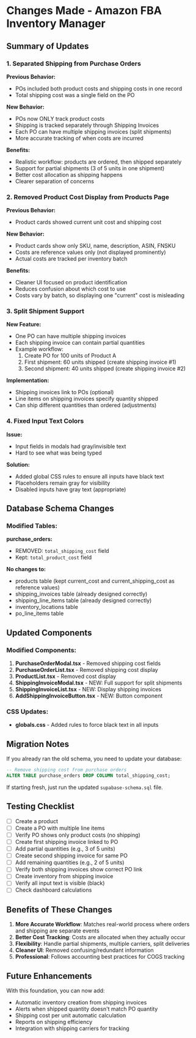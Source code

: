 # Changes Made - Amazon FBA Inventory Manager

## Summary of Updates

### 1. Separated Shipping from Purchase Orders

**Previous Behavior:**
- POs included both product costs and shipping costs in one record
- Total shipping cost was a single field on the PO

**New Behavior:**
- POs now ONLY track product costs
- Shipping is tracked separately through Shipping Invoices
- Each PO can have multiple shipping invoices (split shipments)
- More accurate tracking of when costs are incurred

**Benefits:**
- Realistic workflow: products are ordered, then shipped separately
- Support for partial shipments (3 of 5 units in one shipment)
- Better cost allocation as shipping happens
- Clearer separation of concerns

### 2. Removed Product Cost Display from Products Page

**Previous Behavior:**
- Product cards showed current unit cost and shipping cost

**New Behavior:**
- Product cards show only SKU, name, description, ASIN, FNSKU
- Costs are reference values only (not displayed prominently)
- Actual costs are tracked per inventory batch

**Benefits:**
- Cleaner UI focused on product identification
- Reduces confusion about which cost to use
- Costs vary by batch, so displaying one "current" cost is misleading

### 3. Split Shipment Support

**New Feature:**
- One PO can have multiple shipping invoices
- Each shipping invoice can contain partial quantities
- Example workflow:
  1. Create PO for 100 units of Product A
  2. First shipment: 60 units shipped (create shipping invoice #1)
  3. Second shipment: 40 units shipped (create shipping invoice #2)

**Implementation:**
- Shipping invoices link to POs (optional)
- Line items on shipping invoices specify quantity shipped
- Can ship different quantities than ordered (adjustments)

### 4. Fixed Input Text Colors

**Issue:**
- Input fields in modals had gray/invisible text
- Hard to see what was being typed

**Solution:**
- Added global CSS rules to ensure all inputs have black text
- Placeholders remain gray for visibility
- Disabled inputs have gray text (appropriate)

## Database Schema Changes

### Modified Tables:

**purchase_orders:**
- REMOVED: `total_shipping_cost` field
- Kept: `total_product_cost` field

**No changes to:**
- products table (kept current_cost and current_shipping_cost as reference values)
- shipping_invoices table (already designed correctly)
- shipping_line_items table (already designed correctly)
- inventory_locations table
- po_line_items table

## Updated Components

### Modified Components:
1. **PurchaseOrderModal.tsx** - Removed shipping cost fields
2. **PurchaseOrderList.tsx** - Removed shipping cost display
3. **ProductList.tsx** - Removed cost display
4. **ShippingInvoiceModal.tsx** - NEW: Full support for split shipments
5. **ShippingInvoiceList.tsx** - NEW: Display shipping invoices
6. **AddShippingInvoiceButton.tsx** - NEW: Button component

### CSS Updates:
- **globals.css** - Added rules to force black text in all inputs

## Migration Notes

If you already ran the old schema, you need to update your database:

```sql
-- Remove shipping cost from purchase orders
ALTER TABLE purchase_orders DROP COLUMN total_shipping_cost;
```

If starting fresh, just run the updated `supabase-schema.sql` file.

## Testing Checklist

- [ ] Create a product
- [ ] Create a PO with multiple line items
- [ ] Verify PO shows only product costs (no shipping)
- [ ] Create first shipping invoice linked to PO
- [ ] Add partial quantities (e.g., 3 of 5 units)
- [ ] Create second shipping invoice for same PO
- [ ] Add remaining quantities (e.g., 2 of 5 units)
- [ ] Verify both shipping invoices show correct PO link
- [ ] Create inventory from shipping invoice
- [ ] Verify all input text is visible (black)
- [ ] Check dashboard calculations

## Benefits of These Changes

1. **More Accurate Workflow**: Matches real-world process where orders and shipping are separate events
2. **Better Cost Tracking**: Costs are allocated when they actually occur
3. **Flexibility**: Handle partial shipments, multiple carriers, split deliveries
4. **Cleaner UI**: Removed confusing/redundant information
5. **Professional**: Follows accounting best practices for COGS tracking

## Future Enhancements

With this foundation, you can now add:
- Automatic inventory creation from shipping invoices
- Alerts when shipped quantity doesn't match PO quantity
- Shipping cost per unit automatic calculation
- Reports on shipping efficiency
- Integration with shipping carriers for tracking
